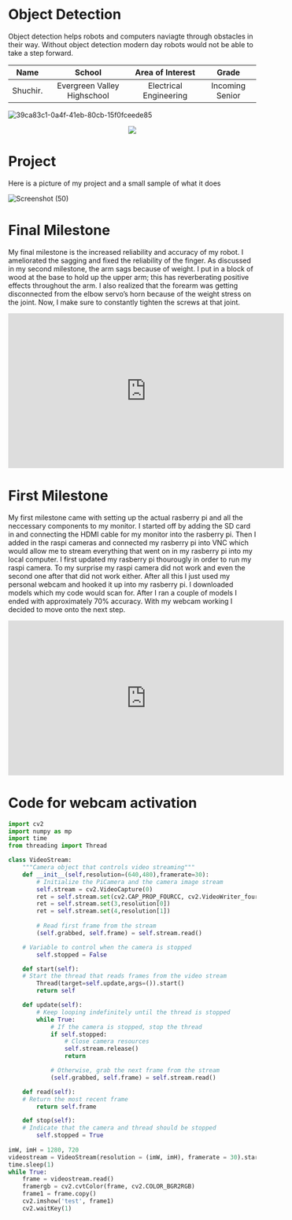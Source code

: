 # Object Detection

Object detection helps robots and computers naviagte through obstacles in their way. Without object detection modern day robots would not be able to take a step forward.

| **Name** | **School** | **Area of Interest** | **Grade** |
|:--:|:--:|:--:|:--:|
| Shuchir. | Evergreen Valley Highschool | Electrical Engineering | Incoming Senior

![39ca83c1-0a4f-41eb-80cb-15f0fceede85](https://user-images.githubusercontent.com/62129061/180271338-93fff5fe-fefc-4372-8323-d499138de607.jpg)


<p align="center">
  <img src="http://some_place.com/image.png](https://github.com/BlueStampEng/BSE_Template_Portfolio/blob/4655d8c4b2f1d0fa5912511d0b39542520b9f88e/branding/BlueStamp-Engineering-Logo-White.png" />
</p>

 
# Project

Here is a picture of my project and a small sample of what it does

![Screenshot (50)](https://user-images.githubusercontent.com/62129061/180272585-26df6a8e-561b-42c4-b530-23d0b8fadc6b.png)



# Final Milestone
My final milestone is the increased reliability and accuracy of my robot. I ameliorated the sagging and fixed the reliability of the finger. As discussed in my second milestone, the arm sags because of weight. I put in a block of wood at the base to hold up the upper arm; this has reverberating positive effects throughout the arm. I also realized that the forearm was getting disconnected from the elbow servo’s horn because of the weight stress on the joint. Now, I make sure to constantly tighten the screws at that joint. 

<iframe width="560" height="315" src="https://www.youtube.com/embed/k7kFMKFyNmw" title="YouTube video player" frameborder="0" allow="accelerometer; autoplay; clipboard-write; encrypted-media; gyroscope; picture-in-picture" allowfullscreen></iframe>
  
# First Milestone

My first milestone came with setting up the actual rasberry pi and all the neccessary components to my monitor. I started off by adding the SD card in and connecting the HDMI cable for my monitor into the rasberry pi. Then I added in the raspi cameras and connected my rasberry pi into VNC which would allow me to stream everything that went on in my rasberry pi into my local computer. I first updated my rasberry pi thourougly in order to run my raspi camera. To my surprise my raspi camera did not work and even the second one after that did not work either. After all this I just used my personal webcam and hooked it up into my rasberry pi. I downloaded models which my code would scan for. After I ran a couple of models I ended with approximately 70% accuracy. With my webcam working I decided to move onto the next step.

 <iframe width="560" height="315" src="https://www.youtube.com/embed/0dlQdvDuWSg" title="YouTube video player" frameborder="0" allow="accelerometer; autoplay; clipboard-write; encrypted-media; gyroscope; picture-in-picture" allowfullscreen></iframe>

# Code for webcam activation
```python
import cv2
import numpy as mp
import time
from threading import Thread

class VideoStream:
    """Camera object that controls video streaming"""
    def __init__(self,resolution=(640,480),framerate=30):
        # Initialize the PiCamera and the camera image stream
        self.stream = cv2.VideoCapture(0)
        ret = self.stream.set(cv2.CAP_PROP_FOURCC, cv2.VideoWriter_fourcc(*'MJPG'))
        ret = self.stream.set(3,resolution[0])
        ret = self.stream.set(4,resolution[1])
            
        # Read first frame from the stream
        (self.grabbed, self.frame) = self.stream.read()

    # Variable to control when the camera is stopped
        self.stopped = False

    def start(self):
    # Start the thread that reads frames from the video stream
        Thread(target=self.update,args=()).start()
        return self

    def update(self):
        # Keep looping indefinitely until the thread is stopped
        while True:
            # If the camera is stopped, stop the thread
            if self.stopped:
                # Close camera resources
                self.stream.release()
                return

            # Otherwise, grab the next frame from the stream
            (self.grabbed, self.frame) = self.stream.read()

    def read(self):
    # Return the most recent frame
        return self.frame

    def stop(self):
    # Indicate that the camera and thread should be stopped
        self.stopped = True
        
imW, imH = 1280, 720
videostream = VideoStream(resolution = (imW, imH), framerate = 30).start()
time.sleep(1)
while True:
    frame = videostream.read()
    framergb = cv2.cvtColor(frame, cv2.COLOR_BGR2RGB)
    frame1 = frame.copy()
    cv2.imshow('test', frame1)
    cv2.waitKey(1)
```
